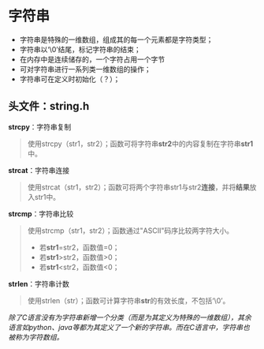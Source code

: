 


# **字符串**
- 字符串是特殊的一维数组，组成其的每一个元素都是字符类型；
- 字符串以‘\0’结尾，标记字符串的结束；
- 在内存中是连续储存的，一个字符占用一个字节
- 可对字符串进行一系列类一维数组的操作；
- 字符串可在定义时初始化（？）；

## 头文件：string.h

**strcpy**：字符串复制
>使用strcpy（str1，str2）；函数可将字符串**str2**中的内容复制在字符串**str1**中。

**strcat**：字符串连接
>使用strcat（str1，str2）；函数可将两个字符串str1与str2**连接**，并将**结果**放入str1中。

**strcmp**：字符串比较
>使用strcmp（str1，str2）；函数通过"ASCII"码序比较两字符大小。
>- 若**str1**=str2，函数值=0；
>- 若**str1**>str2，函数值>0；
>- 若**str1**<str2，函数值<0；

**strlen**：字符串计数
>使用strlen（str）；函数可计算字符串**str**的有效长度，不包括‘\0’。

*除了C语言没有为字符串新增一个分类（而是为其定义为特殊的一维数组），其余语言如python、java等都为其定义了一个新的字符串。而在C语言中，字符串也被称为字符数组。*
<!--stackedit_data:
eyJoaXN0b3J5IjpbMTk1Nzg1ODc4NSwtMTk5NTM3ODA5NCwtMj
c1OTY4NTI4LC0xNDIzMzAxNzY3XX0=
-->